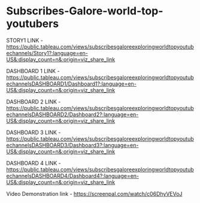 # Subscribes-Galore-world-top-youtubers


STORY1 LINK - https://public.tableau.com/views/subscribesgaloreexploringworldtopyoutubechannels/Story1?:language=en-US&:display_count=n&:origin=viz_share_link

DASHBOARD 1 LINK - https://public.tableau.com/views/subscribesgaloreexploringworldtopyoutubechannelsDASHBOARD1/Dashboard1?:language=en-US&:display_count=n&:origin=viz_share_link

DASHBOARD 2 LINK - https://public.tableau.com/views/subscribesgaloreexploringworldtopyoutubechannelsDASHBOARD2/Dashboard2?:language=en-US&:display_count=n&:origin=viz_share_link


DASHBOARD 3  LINK - https://public.tableau.com/views/subscribesgaloreexploringworldtopyoutubechannelsDASHBOARD3/Dashboard3?:language=en-US&:display_count=n&:origin=viz_share_link



DASHBOARD 4 LINK - https://public.tableau.com/views/subscribesgaloreexploringworldtopyoutubechannelsDASHBOARD4/Dashboard4?:language=en-US&:display_count=n&:origin=viz_share_link



Video Demonstration link - https://screenpal.com/watch/c06DhyVEVoJ
